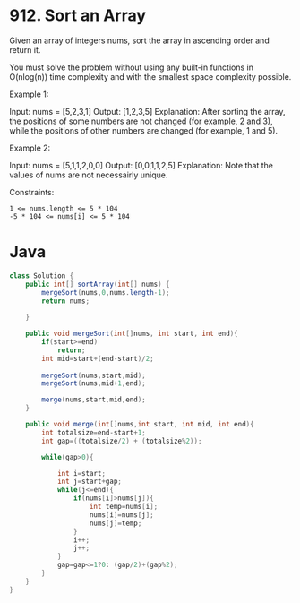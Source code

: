 # 912. Sort an Array

Given an array of integers nums, sort the array in ascending order and return it.

You must solve the problem without using any built-in functions in O(nlog(n)) time complexity and with the smallest space complexity possible.


Example 1:

Input: nums = [5,2,3,1]
Output: [1,2,3,5]
Explanation: After sorting the array, the positions of some numbers are not changed (for example, 2 and 3), while the positions of other numbers are changed (for example, 1 and 5).

Example 2:

Input: nums = [5,1,1,2,0,0]
Output: [0,0,1,1,2,5]
Explanation: Note that the values of nums are not necessairly unique.

 
Constraints:

    1 <= nums.length <= 5 * 104
    -5 * 104 <= nums[i] <= 5 * 104

# Java
```java
class Solution {
    public int[] sortArray(int[] nums) {
        mergeSort(nums,0,nums.length-1);
        return nums;
        
    }

    public void mergeSort(int[]nums, int start, int end){
        if(start>=end)
            return;
        int mid=start+(end-start)/2;
        
        mergeSort(nums,start,mid);
        mergeSort(nums,mid+1,end);

        merge(nums,start,mid,end);
    }

    public void merge(int[]nums,int start, int mid, int end){
        int totalsize=end-start+1;
        int gap=((totalsize/2) + (totalsize%2));

        while(gap>0){

            int i=start;
            int j=start+gap;
            while(j<=end){
                if(nums[i]>nums[j]){
                    int temp=nums[i];
                    nums[i]=nums[j];
                    nums[j]=temp;
                }
                i++;
                j++;
            }
            gap=gap<=1?0: (gap/2)+(gap%2);
        }
    }
}
```
